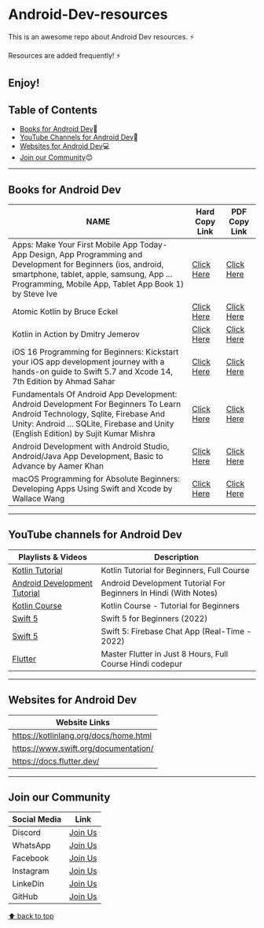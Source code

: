 # Android-Dev-resources
This is an awesome repo about Android Dev resources. ⚡

Resources are added frequently! ⚡

Enjoy!
---
## Table of Contents
- [Books for Android Dev](#books-for-android-dev):blue_book:
- [YouTube Channels for Android Dev](#youtube-channels-for-android-dev):incoming_envelope:
- [Websites for Android Dev](#websites-for-android-dev):computer:
- [Join our Community](#join-our-community):blush:
---
## Books for Android Dev
| NAME | Hard Copy Link | PDF Copy Link |
| ---- | -------------- | ------------- |
| Apps: Make Your First Mobile App Today- App Design, App Programming and Development for Beginners (ios, android, smartphone, tablet, apple, samsung, App ... Programming, Mobile App, Tablet App Book 1) by Steve Ive | [Click Here](https://www.amazon.in/Apps-Programming-Development-Beginners-smartphone-ebook/dp/B01FF19HUC/ref=sr_1_5?crid=2ABNJ1319D6SJ&keywords=app+development+book+for+beginners&qid=1671713714&sprefix=app+dev%2Caps%2C428&sr=8-5) | [Click Here](https://www.pdfdrive.com/download.pdf?id=26950217&h=c021c0affca7af98038a4e78864e67ed&u=cache&ext=pdf) |
| Atomic Kotlin by Bruce Eckel | [Click Here](https://amzn.eu/d/dhSDZTS) | [Click Here](https://www.pdfdrive.com/download.pdf?id=184839866&h=fbe6ba595ec371a42af292df4accedb9&u=cache&ext=pdf) |
| Kotlin in Action by Dmitry Jemerov | [Click Here](https://amzn.eu/d/eYJSUP2) | [Click Here](https://www.pdfdrive.com/download.pdf?id=187207742&h=1461d3e520197966c59d4f7050c25b43&u=cache&ext=pdf) |
| iOS 16 Programming for Beginners: Kickstart your iOS app development journey with a hands-on guide to Swift 5.7 and Xcode 14, 7th Edition by Ahmad Sahar | [Click Here](https://www.amazon.in/iOS-Programming-Beginners-development-hands/dp/180323704X/ref=sr_1_6?crid=2ABNJ1319D6SJ&keywords=app+development+book+for+beginners&qid=1671713714&sprefix=app+dev%2Caps%2C428&sr=8-6) | [Click Here](https://www.pdfdrive.com/download.pdf?id=176197911&h=008c551c2c1b1612808e118122781575&u=cache&ext=pdf) |
| Fundamentals Of Android App Development: Android Development For Beginners To Learn Android Technology, Sqlite, Firebase And Unity: Android ... SQLite, Firebase and Unity (English Edition) by Sujit Kumar Mishra | [Click Here](https://www.amazon.in/Fundamentals-Android-App-Development-Technology/dp/9389845203/ref=sr_1_3?crid=2ABNJ1319D6SJ&keywords=app+development+book+for+beginners&qid=1671713714&sprefix=app+dev%2Caps%2C428&sr=8-3) | [Click Here](https://www.pdfdrive.com/download.pdf?id=60596566&h=86af6710fca68834c439be9649970710&u=cache&ext=pdf) |
| Android Development with Android Studio, Android/Java App Development, Basic to Advance by Aamer Khan | [Click Here](https://www.amazon.in/Android-Development-Studio-Basic-Advance/dp/B09MB1RJL7/ref=sr_1_8?crid=2ABNJ1319D6SJ&keywords=app+development+book+for+beginners&qid=1671713714&sprefix=app+dev%2Caps%2C428&sr=8-8) | [Click Here](https://www.pdfdrive.com/download.pdf?id=39898073&h=beb34e37038d446831d222f5a3b29e8d&u=cache&ext=pdf) |
| macOS Programming for Absolute Beginners: Developing Apps Using Swift and Xcode by Wallace Wang | [Click Here](https://www.amazon.in/macOS-Programming-Absolute-Beginners-Developing/dp/1484226615/ref=sr_1_1?crid=1Z7K3CDU9EA1J&keywords=macOS+Programming+for+Absolute+Beginners%3A+Developing+Apps+Using+Swift+and+Xcode+by+Wallace+Wang&qid=1671808546&sprefix=macos+programming+for+absolute+beginners+developing+apps+using+swift+and+xcode+by+wallace+wang%2Caps%2C716&sr=8-1) | [Click Here](https://www.pdfdrive.com/download.pdf?id=187300065&h=c4b4660ab1456e0c03537953d969a004&u=cache&ext=pdf) |
---
## YouTube channels for Android Dev
| Playlists & Videos | Description |
| -------------------| ----------- |
| [Kotlin Tutorial](https://youtu.be/I6rkwJed-HY) | Kotlin Tutorial for Beginners, Full Course |
| [Android Development Tutorial](https://youtu.be/mXjZQX3UzOs) | Android Development Tutorial For Beginners In Hindi (With Notes) |
| [Kotlin Course](https://youtu.be/F9UC9DY-vIU) | Kotlin Course - Tutorial for Beginners |
| [Swift 5](https://youtube.com/playlist?list=PL5PR3UyfTWvfacnfUsvNcxIiKIgidNRoW) | Swift 5 for Beginners (2022) |
| [Swift 5](https://youtube.com/playlist?list=PL5PR3UyfTWvdlk-Qi-dPtJmjTj-2YIMMf) | Swift 5: Firebase Chat App (Real-Time - 2022) |
| [Flutter](https://youtu.be/j-LOab_PzzU) | Master Flutter in Just 8 Hours, Full Course Hindi codepur |
---
## Websites for Android Dev
| Website Links |
| ------------- |
| https://kotlinlang.org/docs/home.html |
| https://www.swift.org/documentation/ |
| https://docs.flutter.dev/ |
---
## Join our Community
| Social Media | Link |
| ------------ | ---- |
| Discord | [Join Us](https://discord.gg/j2cMDF6Dtx) |
| WhatsApp | [Join Us](https://chat.whatsapp.com/Km6AX9di04ZLIpFEcXTiNK) |
| Facebook | [Join Us](https://www.facebook.com/profile.php?id=100088472180461) |
| Instagram | [Join Us](https://www.instagram.com/resourciocommunity22/) |
| LinkeDin | [Join Us](https://www.linkedin.com/in/resourcio-community22/) |
| GitHub | [Join Us](https://github.com/Resourcio-Community) |

[⬆ back to top](#table-of-contents)
